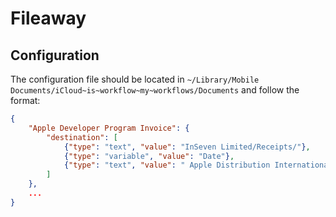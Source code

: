 # Fileaway

## Configuration

The configuration file should be located in `~/Library/Mobile Documents/iCloud~is~workflow~my~workflows/Documents` and follow the format:

```json
{
    "Apple Developer Program Invoice": {
        "destination": [
            {"type": "text", "value": "InSeven Limited/Receipts/"},
            {"type": "variable", "value": "Date"},
            {"type": "text", "value": " Apple Distribution International Apple Developer Program Invoice"}
        ]
    },
    ...
}
```
